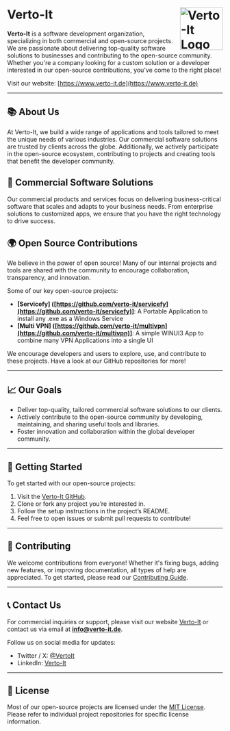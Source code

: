 # Verto-It <img src="https://www.verto-it.de/img/logo.png" alt="Verto-It Logo" width="100" align="right">

**Verto-It** is a software development organization, specializing in both commercial and open-source projects. We are passionate about delivering top-quality software solutions to businesses and contributing to the open-source community. Whether you're a company looking for a custom solution or a developer interested in our open-source contributions, you've come to the right place!

Visit our website: [https://www.verto-it.de](https://www.verto-it.de)

---

## 📚 About Us

At Verto-It, we build a wide range of applications and tools tailored to meet the unique needs of various industries. Our commercial software solutions are trusted by clients across the globe. Additionally, we actively participate in the open-source ecosystem, contributing to projects and creating tools that benefit the developer community.

## 💼 Commercial Software Solutions

Our commercial products and services focus on delivering business-critical software that scales and adapts to your business needs. From enterprise solutions to customized apps, we ensure that you have the right technology to drive success.

## 🌍 Open Source Contributions

We believe in the power of open source! Many of our internal projects and tools are shared with the community to encourage collaboration, transparency, and innovation.

Some of our key open-source projects:

- **[Servicefy] ([https://github.com/verto-it/servicefy](https://github.com/verto-it/servicefy)]**: A Portable Application to install any .exe as a Windows Service
- **[Multi VPN] ([https://github.com/verto-it/multivpn](https://github.com/verto-it/multivpn)]**: A simple WINUI3 App to combine many VPN Applications into a single UI 

We encourage developers and users to explore, use, and contribute to these projects. Have a look at our GitHub repositories for more!

---

## 📈 Our Goals

- Deliver top-quality, tailored commercial software solutions to our clients.
- Actively contribute to the open-source community by developing, maintaining, and sharing useful tools and libraries.
- Foster innovation and collaboration within the global developer community.

---

## 🚀 Getting Started

To get started with our open-source projects:

1. Visit the [Verto-It GitHub](https://github.com/verto-it).
2. Clone or fork any project you’re interested in.
3. Follow the setup instructions in the project’s README.
4. Feel free to open issues or submit pull requests to contribute!

---

## 🤝 Contributing

We welcome contributions from everyone! Whether it's fixing bugs, adding new features, or improving documentation, all types of help are appreciated. To get started, please read our [Contributing Guide](https://github.com/verto-it/contributing/blob/main/README.md).

---

## 📞 Contact Us

For commercial inquiries or support, please visit our website [Verto-It](https://www.verto-it.de) or contact us via email at **info@verto-it.de**.

Follow us on social media for updates:

- Twitter / X: [@VertoIt](https://twitter.com/vertoit)
- LinkedIn: [Verto-It](https://www.linkedin.com/company/verto-it)

---

## 📜 License

Most of our open-source projects are licensed under the [MIT License](https://opensource.org/licenses/MIT). Please refer to individual project repositories for specific license information.
